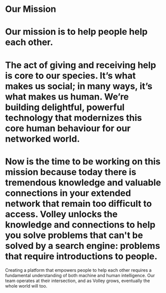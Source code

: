 **Our Mission**
==
Our mission is to help people help each other.
==
The act of giving and receiving help is core to our species. It’s what makes us social; in many ways, it’s what makes us human. We’re building delightful, powerful technology that modernizes this core human behaviour for our networked world. 
==
Now is the time to be working on this mission because today there is tremendous knowledge and valuable connections in your extended network that remain too difficult to access. Volley unlocks the knowledge and connections to help you solve problems that can't be solved by a search engine: problems that require introductions to people.
==
Creating a platform that empowers people to help each other requires a fundamental understanding of both machine and human intelligence. Our team operates at their intersection, and as Volley grows, eventually the whole world will too. 
